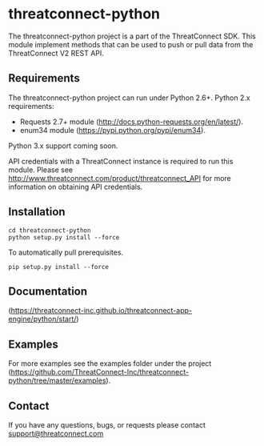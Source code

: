 threatconnect-python
=========================

The threatconnect-python project is a part of the ThreatConnect SDK.  This module implement methods that can be used to push or pull data from the ThreatConnect V2 REST API.

Requirements
------
The threatconnect-python project can run under Python 2.6+.
Python 2.x requirements:
 * Requests 2.7+ module (http://docs.python-requests.org/en/latest/).
 * enum34 module (https://pypi.python.org/pypi/enum34).

Python 3.x support coming soon.

API credentials with a ThreatConnect instance is required to run this module.  Please see http://www.threatconnect.com/product/threatconnect_API for more information on obtaining API credentials.  

Installation
-----
```
cd threatconnect-python
python setup.py install --force
```

To automatically pull prerequisites.
```
pip setup.py install --force
```

Documentation
-----
(https://threatconnect-inc.github.io/threatconnect-app-engine/python/start/)

Examples
-----
For more examples see the examples folder under the project (https://github.com/ThreatConnect-Inc/threatconnect-python/tree/master/examples).

Contact
-----
If you have any questions, bugs, or requests please contact support@threatconnect.com
